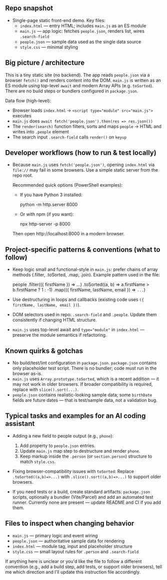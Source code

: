 ## Repo snapshot

- Single-page static front-end demo. Key files:
  - `index.html` — entry HTML; includes `main.js` as an ES module
  - `main.js` — app logic: fetches `people.json`, renders list, wires `.search-field`
  - `people.json` — sample data used as the single data source
  - `style.css` — minimal styling

## Big picture / architecture

This is a tiny static site (no backend). The app reads `people.json` via a browser `fetch()` and renders content into the DOM. `main.js` is written as an ES module using top-level `await` and modern Array APIs (e.g. `toSorted`). There are no build steps or bundlers configured in `package.json`.

Data flow (high-level):
- Browser loads `index.html` -> `<script type="module" src="main.js">` executes
- `main.js` does `await fetch('people.json').then(res => res.json())`
- The `render(search)` function filters, sorts and maps `people` -> HTML and writes into `.people` element
- The search input `.search-field` calls `render()` on `keyup`

## Developer workflows (how to run & test locally)

- Because `main.js` uses `fetch('people.json')`, opening `index.html` via `file://` may fail in some browsers. Use a simple static server from the repo root.

  Recommended quick options (PowerShell examples):

  - If you have Python 3 installed:

    python -m http.server 8000

  - Or with npm (if you want):

    npx http-server -p 8000

  Then open http://localhost:8000 in a modern browser.

## Project-specific patterns & conventions (what to follow)

- Keep logic small and functional-style in `main.js`: prefer chains of array methods (.filter, .toSorted, .map, .join). Example pattern used in the file:

  people
    .filter(({ firstName }) => ...)
    .toSorted((a, b) => a.firstName > b.firstName ? 1 : -1)
    .map(({ firstName, lastName, email }) => `...`)

- Use destructuring in loops and callbacks (existing code uses `({ firstName, lastName, email })`).
- DOM selectors used in repo: `.search-field` and `.people`. Update them consistently if changing HTML structure.
- `main.js` uses top-level await and `type="module"` in `index.html` — preserve the module semantics if refactoring.

## Known quirks & gotchas

- No build/test/lint configuration in `package.json`. `package.json` contains only placeholder test script. There is no bundler; code must run in the browser as-is.
- `main.js` uses `Array.prototype.toSorted`, which is a recent addition — it may not work in older browsers. If broader compatibility is required, replace with `slice().sort(...)`.
- `people.json` contains realistic-looking sample data; some `birthDate` fields are future dates — that is test/sample data, not a validation bug.

## Typical tasks and examples for an AI coding assistant

- Adding a new field to people output (e.g., `phone`):
  1) Add property to `people.json` entries.
  2) Update `main.js` map step to destructure and render `phone`.
  3) Keep markup inside the `.person` (or `section.person`) structure to match `style.css`.

- Fixing browser-compatibility issues with `toSorted`:
  Replace `.toSorted((a,b)=>...)` with `.slice().sort((a,b)=>...)` to support older browsers.

- If you need tests or a build, create standard artifacts: `package.json` scripts, optionally a bundler (Vite/Parcel) and add an automated test runner. Currently none are present — update README and CI if you add them.

## Files to inspect when changing behavior

- `main.js` — primary logic and event wiring
- `people.json` — authoritative sample data for rendering
- `index.html` — module tag, input and placeholder structure
- `style.css` — small layout rules for `.person` and `.search-field`

If anything here is unclear or you'd like the file to follow a different convention (e.g., add a build step, add tests, or support older browsers), tell me which direction and I'll update this instruction file accordingly.
